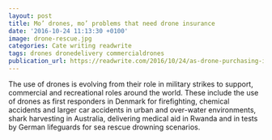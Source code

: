```yaml
---
layout: post
title: Mo’ drones, mo’ problems that need drone insurance
date: '2016-10-24 11:13:30 +0100'
image: drone-rescue.jpg
categories: Cate writing readwrite
tags: drones dronedelivery commercialdrones
publication_url: https://readwrite.com/2016/10/24/as-drone-purchasing-increases-so-does-the-need-for-insurance-pl1/
---
```

The use of drones is evolving from their role in military strikes to support, commercial and recreational roles around the world. These include the use of drones as first responders in Denmark for firefighting, chemical accidents and larger car accidents in urban and over-water environments, shark harvesting in Australia, delivering medical aid in Rwanda and in tests by German lifeguards for sea rescue drowning scenarios.

